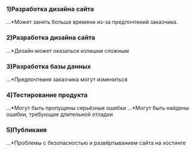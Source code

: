 ### 1)Разработка дизайна сайта
...*Может занять больше времени из-за предпочтений заказчика.
### 2)Разработка дизайна сайта 
...*Дизайн может оказаться излишни сложным
### 3)Разработка базы данных
...*Предпочтеиня заказчика могут измениться 
### 4)Тестирование продукта
...*Могут быть пропущены серьёзные ошибки
...*Могут быть найдены ошибки, требующие длительной отладки 
### 5)Публикаия
...*Проблемы с безопасностью и развёртыванием сайта на хостинге